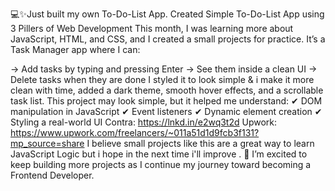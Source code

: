 💻✨Just built my own To-Do-List App.
Created Simple To-Do-List App using 3 Pillers of Web Development 
This month, I was learning more about JavaScript, HTML, and CSS, and I created a small projects for practice. It’s a Task Manager app where I can:

→ Add tasks by typing and pressing Enter
→ See them inside a clean UI
→ Delete tasks when they are done
I styled it to look simple & i make it more clean with time, added a dark theme, smooth hover effects, and a scrollable task list.
This project may look simple, but it helped me understand:
 ✔ DOM manipulation in JavaScript
 ✔ Event listeners
 ✔ Dynamic element creation
 ✔ Styling a real-world UI
Contra: https://lnkd.in/e2wq3t2d
Upwork: https://www.upwork.com/freelancers/~011a51d1d9fcb3f131?mp_source=share
I believe small projects like this are a great way to learn JavaScript Logic but i hope in the next time i'll improve . 🚀
I’m excited to keep building more projects as I continue my journey toward becoming a Frontend Developer.
